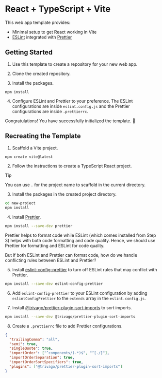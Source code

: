 # React + TypeScript + Vite

This web app template provides:

- Minimal setup to get React working in Vite
- [ESLint](https://eslint.org/) integrated with [Prettier](https://prettier.io/)

## Getting Started

1. Use this template to create a repository for your new web app.

2. Clone the created repository.

3. Install the packages.

```
npm install
```

4. Configure ESLint and Prettier to your preference. The ESLint configurations are inside `eslint.config.js` and the Prettier configurations are inside `.prettierrc`.

Congratulations! You have successfully initialized the template. 🎉

## Recreating the Template

1. Scaffold a Vite project.

```bash
npm create vite@latest
```

2. Follow the instructions to create a TypeScript React project.

> [!TIP]
> You can use `.` for the project name to scaffold in the current directory.

3. Install the packages in the created project directory.

```bash
cd new-project
npm install
```

4. Install [Prettier](https://prettier.io/).

```bash
npm install --save-dev prettier
```

Prettier helps to format code while ESLint (which comes installed from Step 3) helps with both code formatting and code quality. Hence, we should use Prettier for formatting and ESLint for code quality.

But if both ESLint and Prettier can format code, how do we handle conflicting rules between ESLint and Prettier?

5. Install [eslint-config-prettier](https://github.com/prettier/eslint-config-prettier) to turn off ESLint rules that may conflict with Prettier.

```bash
npm install --save-dev eslint-config-prettier
```

6. Add `eslint-config-prettier` to your ESLint configuration by adding `eslintConfigPrettier` to the `extends` array in the `eslint.config.js`.

7. Install [@trivago/prettier-plugin-sort-imports](https://github.com/trivago/prettier-plugin-sort-imports) to sort imports.

```bash
npm install --save-dev @trivago/prettier-plugin-sort-imports
```

8. Create a `.prettierrc` file to add Prettier configurations.

```json
{
  "trailingComma": "all",
  "semi": true,
  "singleQuote": true,
  "importOrder": ["^components/(.*)$", "^[./]"],
  "importOrderSeparation": true,
  "importOrderSortSpecifiers": true,
  "plugins": ["@trivago/prettier-plugin-sort-imports"]
}
```

